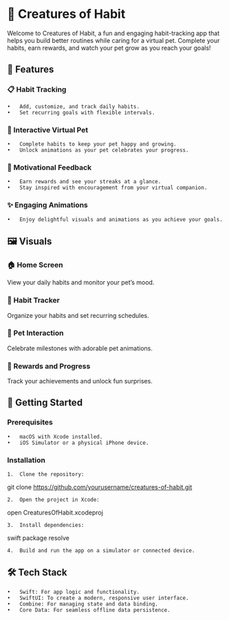 
# 🐶 Creatures of Habit

Welcome to Creatures of Habit, a fun and engaging habit-tracking app that helps you build better routines while caring for a virtual pet. Complete your habits, earn rewards, and watch your pet grow as you reach your goals!

## 🌟 Features

### 📋 Habit Tracking

	•	Add, customize, and track daily habits.
	•	Set recurring goals with flexible intervals.

### 🐶 Interactive Virtual Pet

	•	Complete habits to keep your pet happy and growing.
	•	Unlock animations as your pet celebrates your progress.

### 🎯 Motivational Feedback

	•	Earn rewards and see your streaks at a glance.
	•	Stay inspired with encouragement from your virtual companion.

### ✨ Engaging Animations

	•	Enjoy delightful visuals and animations as you achieve your goals.

## 🖼️ Visuals

### 🏠 Home Screen

View your daily habits and monitor your pet’s mood.

### 📝 Habit Tracker

Organize your habits and set recurring schedules.

### 🐾 Pet Interaction

Celebrate milestones with adorable pet animations.

### 🎉 Rewards and Progress

Track your achievements and unlock fun surprises.

## 🚀 Getting Started

### Prerequisites

	•	macOS with Xcode installed.
	•	iOS Simulator or a physical iPhone device.

### Installation

	1.	Clone the repository:

git clone https://github.com/yourusername/creatures-of-habit.git


	2.	Open the project in Xcode:

open CreaturesOfHabit.xcodeproj


	3.	Install dependencies:

swift package resolve


	4.	Build and run the app on a simulator or connected device.

## 🛠️ Tech Stack

	•	Swift: For app logic and functionality.
	•	SwiftUI: To create a modern, responsive user interface.
	•	Combine: For managing state and data binding.
	•	Core Data: For seamless offline data persistence.

